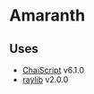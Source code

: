 # Amaranth

## Uses

* [ChaiScript](https://github.com/ChaiScript/ChaiScript) v6.1.0
* [raylib](https://www.raylib.com/) v2.0.0